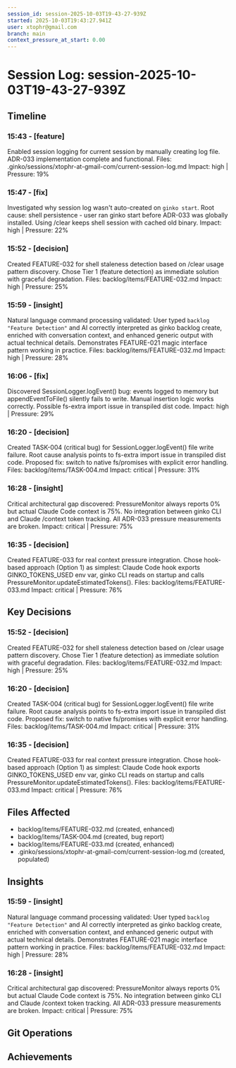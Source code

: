 ```yaml
---
session_id: session-2025-10-03T19-43-27-939Z
started: 2025-10-03T19:43:27.941Z
user: xtophr@gmail.com
branch: main
context_pressure_at_start: 0.00
---
```


# Session Log: session-2025-10-03T19-43-27-939Z

## Timeline
<!-- Chronological log of all session events -->

### 15:43 - [feature]
Enabled session logging for current session by manually creating log file. ADR-033 implementation complete and functional.
Files: .ginko/sessions/xtophr-at-gmail-com/current-session-log.md
Impact: high | Pressure: 19%

### 15:47 - [fix]
Investigated why session log wasn't auto-created on `ginko start`. Root cause: shell persistence - user ran ginko start before ADR-033 was globally installed. Using /clear keeps shell session with cached old binary.
Impact: high | Pressure: 22%

### 15:52 - [decision]
Created FEATURE-032 for shell staleness detection based on /clear usage pattern discovery. Chose Tier 1 (feature detection) as immediate solution with graceful degradation.
Files: backlog/items/FEATURE-032.md
Impact: high | Pressure: 25%

### 15:59 - [insight]
Natural language command processing validated: User typed `backlog "Feature Detection"` and AI correctly interpreted as ginko backlog create, enriched with conversation context, and enhanced generic output with actual technical details. Demonstrates FEATURE-021 magic interface pattern working in practice.
Files: backlog/items/FEATURE-032.md
Impact: high | Pressure: 28%

### 16:06 - [fix]
Discovered SessionLogger.logEvent() bug: events logged to memory but appendEventToFile() silently fails to write. Manual insertion logic works correctly. Possible fs-extra import issue in transpiled dist code.
Impact: high | Pressure: 29%

### 16:20 - [decision]
Created TASK-004 (critical bug) for SessionLogger.logEvent() file write failure. Root cause analysis points to fs-extra import issue in transpiled dist code. Proposed fix: switch to native fs/promises with explicit error handling.
Files: backlog/items/TASK-004.md
Impact: critical | Pressure: 31%

### 16:28 - [insight]
Critical architectural gap discovered: PressureMonitor always reports 0% but actual Claude Code context is 75%. No integration between ginko CLI and Claude /context token tracking. All ADR-033 pressure measurements are broken.
Impact: critical | Pressure: 75%

### 16:35 - [decision]
Created FEATURE-033 for real context pressure integration. Chose hook-based approach (Option 1) as simplest: Claude Code hook exports GINKO_TOKENS_USED env var, ginko CLI reads on startup and calls PressureMonitor.updateEstimatedTokens().
Files: backlog/items/FEATURE-033.md
Impact: critical | Pressure: 76%

## Key Decisions
<!-- Important decisions made during session -->

### 15:52 - [decision]
Created FEATURE-032 for shell staleness detection based on /clear usage pattern discovery. Chose Tier 1 (feature detection) as immediate solution with graceful degradation.
Files: backlog/items/FEATURE-032.md
Impact: high | Pressure: 25%

### 16:20 - [decision]
Created TASK-004 (critical bug) for SessionLogger.logEvent() file write failure. Root cause analysis points to fs-extra import issue in transpiled dist code. Proposed fix: switch to native fs/promises with explicit error handling.
Files: backlog/items/TASK-004.md
Impact: critical | Pressure: 31%

### 16:35 - [decision]
Created FEATURE-033 for real context pressure integration. Chose hook-based approach (Option 1) as simplest: Claude Code hook exports GINKO_TOKENS_USED env var, ginko CLI reads on startup and calls PressureMonitor.updateEstimatedTokens().
Files: backlog/items/FEATURE-033.md
Impact: critical | Pressure: 76%

## Files Affected
<!-- Files modified during session -->

- backlog/items/FEATURE-032.md (created, enhanced)
- backlog/items/TASK-004.md (created, bug report)
- backlog/items/FEATURE-033.md (created, enhanced)
- .ginko/sessions/xtophr-at-gmail-com/current-session-log.md (created, populated)

## Insights
<!-- Patterns, gotchas, learnings discovered -->

### 15:59 - [insight]
Natural language command processing validated: User typed `backlog "Feature Detection"` and AI correctly interpreted as ginko backlog create, enriched with conversation context, and enhanced generic output with actual technical details. Demonstrates FEATURE-021 magic interface pattern working in practice.
Files: backlog/items/FEATURE-032.md
Impact: high | Pressure: 28%

### 16:28 - [insight]
Critical architectural gap discovered: PressureMonitor always reports 0% but actual Claude Code context is 75%. No integration between ginko CLI and Claude /context token tracking. All ADR-033 pressure measurements are broken.
Impact: critical | Pressure: 75%

## Git Operations
<!-- Commits, merges, branch changes -->

## Achievements
<!-- Features completed, tests passing -->
